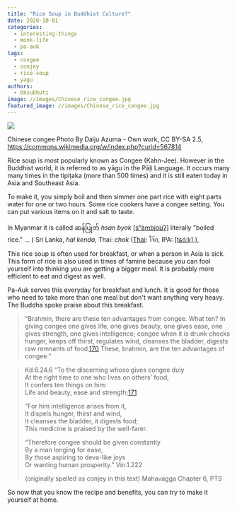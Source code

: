 ```yaml
---
title: "Rice Soup in Buddhist Culture?"
date: 2020-10-01
categories: 
  - interesting-things
  - monk-life
  - pa-auk
tags: 
  - congee
  - conjey
  - rice-soup
  - yagu
authors: 
  - bksubhuti
image: //images/Chinese_rice_congee.jpg
featured_image: //images/Chinese_rice_congee.jpg
---
```


![](/images/Chinese_rice_congee.jpg)

Chinese congee Photo By Daiju Azuma - Own work, CC BY-SA 2.5, https://commons.wikimedia.org/w/index.php?curid=567814

Rice soup is most popularly known as Congee (Kahn-Jee). However in the Buddhist world, it is referred to as yāgu in the Pāḷi Language. It occurs many many times in the tipiṭaka (more than 500 times) and it is still eaten today in Asia and Southeast Asia.

To make it, you simply boil and then simmer one part rice with eight parts water for one or two hours. Some rice cookers have a congee setting. You can put various items on it and salt to taste.

In Myanmar it is called ဆန်ပြုတ် _hsan byok_ [\[sʰàmbjoʊʔ\]](https://en.wikipedia.org/wiki/Help:IPA/Burmese) literally "boiled rice." ... ( Sri Lanka, _hal kenda_, Thai: _chok_ ([Thai](https://en.wikipedia.org/wiki/Thai_language): โจ๊ก, IPA: [\[tɕóːk\]](https://en.wikipedia.org/wiki/Help:IPA/Thai),),

This rice soup is often used for breakfast, or when a person in Asia is sick. This form of rice is also used in times of famine because you can fool yourself into thinking you are getting a bigger meal. It is probably more efficient to eat and digest as well.

Pa-Auk serves this everyday for breakfast and lunch. It is good for those who need to take more than one meal but don't want anything very heavy. The Buddha spoke praise about this breakfast.

> “Brahmin, there are these ten advantages from congee. What ten? In giving congee one gives life, one gives beauty, one gives ease, one gives strength, one gives intelligence; congee when it is drunk checks hunger, keeps off thirst, regulates wind, cleanses the bladder, digests raw remnants of food.[170](fn-bd_0345.html#fn170) These, brahmin, are the ten advantages of congee.”

> Kd.6.24.6 “To the discerning whoso gives congee duly  
> At the right time to one who lives on others’ food,  
> It confers ten things on him:  
> Life and beauty, ease and strength;[171](fn-bd_0345.html#fn171)
> 
> “For him intelligence arises from it,  
> It dispels hunger, thirst and wind,  
> It cleanses the bladder, it digests food;  
> This medicine is praised by the well-farer.
> 
> “Therefore congee should be given constantly  
> By a man longing for ease,  
> By those aspiring to deva-like joys  
> Or wanting human prosperity.” Vin.1.222
> 
> (originally spelled as conjey in this text) Mahavagga Chapter 6, PTS

So now that you know the recipe and benefits, you can try to make it yourself at home.